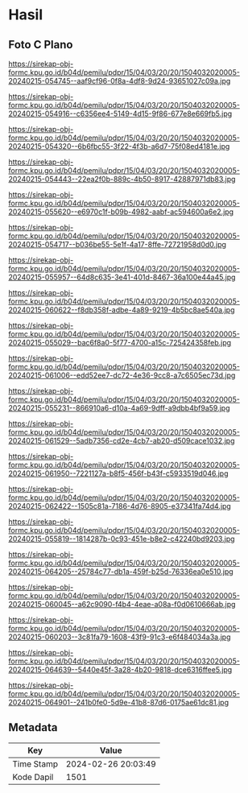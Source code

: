 # Hasil

## Foto C Plano

https://sirekap-obj-formc.kpu.go.id/b04d/pemilu/pdpr/15/04/03/20/20/1504032020005-20240215-054745--aaf9cf96-0f8a-4df8-9d24-93651027c09a.jpg

https://sirekap-obj-formc.kpu.go.id/b04d/pemilu/pdpr/15/04/03/20/20/1504032020005-20240215-054916--c6356ee4-5149-4d15-9f86-677e8e669fb5.jpg

https://sirekap-obj-formc.kpu.go.id/b04d/pemilu/pdpr/15/04/03/20/20/1504032020005-20240215-054320--6b6fbc55-3f22-4f3b-a6d7-75f08ed4181e.jpg

https://sirekap-obj-formc.kpu.go.id/b04d/pemilu/pdpr/15/04/03/20/20/1504032020005-20240215-054443--22ea2f0b-889c-4b50-8917-42887971db83.jpg

https://sirekap-obj-formc.kpu.go.id/b04d/pemilu/pdpr/15/04/03/20/20/1504032020005-20240215-055620--e6970c1f-b09b-4982-aabf-ac594600a6e2.jpg

https://sirekap-obj-formc.kpu.go.id/b04d/pemilu/pdpr/15/04/03/20/20/1504032020005-20240215-054717--b036be55-5e1f-4a17-8ffe-72721958d0d0.jpg

https://sirekap-obj-formc.kpu.go.id/b04d/pemilu/pdpr/15/04/03/20/20/1504032020005-20240215-055957--64d8c635-3e41-401d-8467-36a100e44a45.jpg

https://sirekap-obj-formc.kpu.go.id/b04d/pemilu/pdpr/15/04/03/20/20/1504032020005-20240215-060622--f8db358f-adbe-4a89-9219-4b5bc8ae540a.jpg

https://sirekap-obj-formc.kpu.go.id/b04d/pemilu/pdpr/15/04/03/20/20/1504032020005-20240215-055029--bac6f8a0-5f77-4700-a15c-725424358feb.jpg

https://sirekap-obj-formc.kpu.go.id/b04d/pemilu/pdpr/15/04/03/20/20/1504032020005-20240215-061006--edd52ee7-dc72-4e36-9cc8-a7c6505ec73d.jpg

https://sirekap-obj-formc.kpu.go.id/b04d/pemilu/pdpr/15/04/03/20/20/1504032020005-20240215-055231--866910a6-d10a-4a69-9dff-a9dbb4bf9a59.jpg

https://sirekap-obj-formc.kpu.go.id/b04d/pemilu/pdpr/15/04/03/20/20/1504032020005-20240215-061529--5adb7356-cd2e-4cb7-ab20-d509cace1032.jpg

https://sirekap-obj-formc.kpu.go.id/b04d/pemilu/pdpr/15/04/03/20/20/1504032020005-20240215-061950--7221127a-b8f5-456f-b43f-c5933519d046.jpg

https://sirekap-obj-formc.kpu.go.id/b04d/pemilu/pdpr/15/04/03/20/20/1504032020005-20240215-062422--1505c81a-7186-4d76-8905-e37341fa74d4.jpg

https://sirekap-obj-formc.kpu.go.id/b04d/pemilu/pdpr/15/04/03/20/20/1504032020005-20240215-055819--1814287b-0c93-451e-b8e2-c42240bd9203.jpg

https://sirekap-obj-formc.kpu.go.id/b04d/pemilu/pdpr/15/04/03/20/20/1504032020005-20240215-064205--25784c77-db1a-459f-b25d-76336ea0e510.jpg

https://sirekap-obj-formc.kpu.go.id/b04d/pemilu/pdpr/15/04/03/20/20/1504032020005-20240215-060045--a62c9090-f4b4-4eae-a08a-f0d0610666ab.jpg

https://sirekap-obj-formc.kpu.go.id/b04d/pemilu/pdpr/15/04/03/20/20/1504032020005-20240215-060203--3c81fa79-1608-43f9-91c3-e6f484034a3a.jpg

https://sirekap-obj-formc.kpu.go.id/b04d/pemilu/pdpr/15/04/03/20/20/1504032020005-20240215-064639--5440e45f-3a28-4b20-9818-dce6316ffee5.jpg

https://sirekap-obj-formc.kpu.go.id/b04d/pemilu/pdpr/15/04/03/20/20/1504032020005-20240215-064901--241b0fe0-5d9e-41b8-87d6-0175ae61dc81.jpg


## Metadata

| Key        | Value               |
| ---------- | ------------------- |
| Time Stamp | 2024-02-26 20:03:49 |
| Kode Dapil | 1501                |



